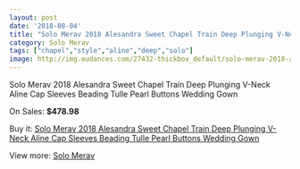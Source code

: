 ```yaml
---
layout: post
date: '2018-08-04'
title: "Solo Merav 2018 Alesandra Sweet Chapel Train Deep Plunging V-Neck Aline Cap Sleeves Beading Tulle Pearl Buttons Wedding Gown"
category: Solo Merav
tags: ["chapel","style","aline","deep","solo"]
image: http://img.eudances.com/27432-thickbox_default/solo-merav-2018-alesandra-sweet-chapel-train-deep-plunging-v-neck-aline-cap-sleeves-beading-tulle-pearl-buttons-wedding-gown.jpg
---
```

Solo Merav 2018 Alesandra Sweet Chapel Train Deep Plunging V-Neck Aline Cap Sleeves Beading Tulle Pearl Buttons Wedding Gown

On Sales: **$478.98**
<a href="https://www.eudances.com/en/solo-merav/9159-solo-merav-2018-alesandra-sweet-chapel-train-deep-plunging-v-neck-aline-cap-sleeves-beading-tulle-pearl-buttons-wedding-gown.html"><amp-img layout="responsive" width="600" height="600" src="//img.eudances.com/27432-thickbox_default/solo-merav-2018-alesandra-sweet-chapel-train-deep-plunging-v-neck-aline-cap-sleeves-beading-tulle-pearl-buttons-wedding-gown.jpg" alt="Solo Merav 2018 Alesandra Sweet Chapel Train Deep Plunging V-Neck Aline Cap Sleeves Beading Tulle Pearl Buttons Wedding Gown 0" /></a>
<a href="https://www.eudances.com/en/solo-merav/9159-solo-merav-2018-alesandra-sweet-chapel-train-deep-plunging-v-neck-aline-cap-sleeves-beading-tulle-pearl-buttons-wedding-gown.html"><amp-img layout="responsive" width="600" height="600" src="//img.eudances.com/27435-thickbox_default/solo-merav-2018-alesandra-sweet-chapel-train-deep-plunging-v-neck-aline-cap-sleeves-beading-tulle-pearl-buttons-wedding-gown.jpg" alt="Solo Merav 2018 Alesandra Sweet Chapel Train Deep Plunging V-Neck Aline Cap Sleeves Beading Tulle Pearl Buttons Wedding Gown 1" /></a>
<a href="https://www.eudances.com/en/solo-merav/9159-solo-merav-2018-alesandra-sweet-chapel-train-deep-plunging-v-neck-aline-cap-sleeves-beading-tulle-pearl-buttons-wedding-gown.html"><amp-img layout="responsive" width="600" height="600" src="//img.eudances.com/27434-thickbox_default/solo-merav-2018-alesandra-sweet-chapel-train-deep-plunging-v-neck-aline-cap-sleeves-beading-tulle-pearl-buttons-wedding-gown.jpg" alt="Solo Merav 2018 Alesandra Sweet Chapel Train Deep Plunging V-Neck Aline Cap Sleeves Beading Tulle Pearl Buttons Wedding Gown 2" /></a>
<a href="https://www.eudances.com/en/solo-merav/9159-solo-merav-2018-alesandra-sweet-chapel-train-deep-plunging-v-neck-aline-cap-sleeves-beading-tulle-pearl-buttons-wedding-gown.html"><amp-img layout="responsive" width="600" height="600" src="//img.eudances.com/27433-thickbox_default/solo-merav-2018-alesandra-sweet-chapel-train-deep-plunging-v-neck-aline-cap-sleeves-beading-tulle-pearl-buttons-wedding-gown.jpg" alt="Solo Merav 2018 Alesandra Sweet Chapel Train Deep Plunging V-Neck Aline Cap Sleeves Beading Tulle Pearl Buttons Wedding Gown 3" /></a>

Buy it: [Solo Merav 2018 Alesandra Sweet Chapel Train Deep Plunging V-Neck Aline Cap Sleeves Beading Tulle Pearl Buttons Wedding Gown](https://www.eudances.com/en/solo-merav/9159-solo-merav-2018-alesandra-sweet-chapel-train-deep-plunging-v-neck-aline-cap-sleeves-beading-tulle-pearl-buttons-wedding-gown.html "Solo Merav 2018 Alesandra Sweet Chapel Train Deep Plunging V-Neck Aline Cap Sleeves Beading Tulle Pearl Buttons Wedding Gown")

View more: [Solo Merav](https://www.eudances.com/en/138-solo-merav "Solo Merav")